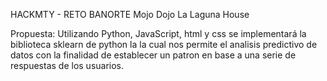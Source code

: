 HACKMTY - RETO BANORTE
Mojo Dojo La Laguna House

Propuesta: Utilizando Python, JavaScript, html y css 
se implementará la biblioteca sklearn de python la 
la cual nos permite el analisis predictivo de datos 
con la finalidad de establecer un patron en base a una 
serie de respuestas de los usuarios.
